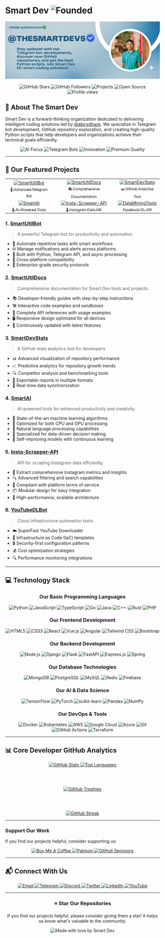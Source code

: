 # Smart Dev <img src="https://img.shields.io/badge/Established-2025-brightgreen" alt="Founded">

<div align="center">
  <img src="./banner.png" alt="Smart Dev Banner" width="800">
  
  <p>
    <img src="https://img.shields.io/github/stars/abirxdhack?style=social" alt="GitHub Stars">
    <img src="https://img.shields.io/github/followers/abirxdhack?style=social" alt="GitHub Followers">
    <img src="https://img.shields.io/badge/Projects-25%2B-blue" alt="Projects">
    <img src="https://img.shields.io/badge/Open%20Source-Advocate-success" alt="Open Source">
    <img src="https://komarev.com/ghpvc/?username=abirxdhack&color=brightgreen" alt="Profile views">
  </p>
</div>

## 🚀 About The Smart Dev
Smart Dev is a forward-thinking organization dedicated to delivering intelligent coding solutions led by [@abirxdhack](https://github.com/abirxdhack). We specialize in Telegram bot development, GitHub repository exploration, and creating high-quality Python scripts that help developers and organizations achieve their technical goals efficiently.

<div align="center">
  <img src="https://img.shields.io/badge/Focus-AI%20Tools-brightgreen" alt="AI Focus">
  <img src="https://img.shields.io/badge/Specialty-Telegram%20Bots-blue" alt="Telegram Bots">
  <img src="https://img.shields.io/badge/Approach-Innovation-orange" alt="Innovation">
  <img src="https://img.shields.io/badge/Quality-Premium-red" alt="Premium Quality">
</div>

---

## 🌟 Our Featured Projects

<div align="center">
  <table>
    <tr>
      <td align="center">
        <a href="https://github.com/TheSmartDevs/SmartUtilBot">
          <img src="https://img.shields.io/badge/SmartUtilBot-1.0-blue?style=for-the-badge" alt="SmartUtilBot">
          <br>
          <sub>🤖 Advanced Telegram Bot</sub>
        </a>
      </td>
      <td align="center">
        <a href="https://github.com/TheSmartDevs/SmartUtilDocs">
          <img src="https://img.shields.io/badge/SmartUtilDocs-2.1-green?style=for-the-badge" alt="SmartUtilDocs">
          <br>
          <sub>📚 Comprehensive Documentation</sub>
        </a>
      </td>
      <td align="center">
        <a href="https://github.com/TheSmartDevs/SmartDevStats">
          <img src="https://img.shields.io/badge/SmartDevStats-3.2-purple?style=for-the-badge" alt="SmartDevStats">
          <br>
          <sub>📊 GitHub Analytics Tool</sub>
        </a>
      </td>
    </tr>
    <tr>
      <td align="center">
        <a href="https://github.com/TheSmartDevs/SmartAI">
          <img src="https://img.shields.io/badge/SmartAI-2.0-red?style=for-the-badge" alt="SmartAI">
          <br>
          <sub>🧠 AI-Powered Tools</sub>
        </a>
      </td>
      <td align="center">
        <a href="https://github.com/TheSmartDevs/Insta-Scrapper-API">
          <img src="https://img.shields.io/badge/Insta_Scrapper-1.5-orange?style=for-the-badge" alt="Insta-Scrapper-API">
          <br>
          <sub>📸 Instagram Data API</sub>
        </a>
      </td>
      <td align="center">
        <a href="https://github.com/TheSmartDevs/FacebookAPI">
          <img src="https://img.shields.io/badge/Facebook-1.0-yellow?style=for-the-badge" alt="DataMiningTools">
          <br>
          <sub>Facebook DL API </sub>
        </a>
      </td>
    </tr>
  </table>
</div>

### **1. [SmartUtilBot](https://github.com/TheSmartDevs/SmartUtilBot)** 
> A powerful Telegram bot for productivity and automation.
- 🤖 Automate repetitive tasks with smart workflows
- 🌐 Manage notifications and alerts across platforms
- 🔧 Built with Python, Telegram API, and async processing
- 📱 Cross-platform compatibility
- 🔐 Enterprise-grade security protocols

### **2. [SmartUtilDocs](https://github.com/TheSmartDevs/SmartUtilDocs)** 
> Comprehensive documentation for Smart Dev tools and projects.
- 📚 Developer-friendly guides with step-by-step instructions
- 🛠️ Interactive code examples and sandboxes
- 🔗 Complete API references with usage examples
- 🖥️ Responsive design optimized for all devices
- 🔄 Continuously updated with latest features

### **3. [SmartDevStats](https://github.com/TheSmartDevs/SmartDevStats)** 
> A GitHub stats analytics tool for developers.
- 📊 Advanced visualization of repository performance
- 📈 Predictive analytics for repository growth trends
- 🔍 Competitor analysis and benchmarking tools
- 📑 Exportable reports in multiple formats
- 🔄 Real-time data synchronization

### **4. [SmartAI](https://github.com/TheSmartDevs/SmartAI)**
> AI-powered tools for enhanced productivity and creativity.
- 🧠 State-of-the-art machine learning algorithms
- 🚀 Optimized for both CPU and GPU processing
- 📝 Natural language processing capabilities
- 🎯 Specialized for data-driven decision making
- 🔄 Self-improving models with continuous learning

### **5. [Insta-Scrapper-API](https://github.com/TheSmartDevs/Insta-Scrapper-API)** 
> API for scraping Instagram data efficiently.
- 📸 Extract comprehensive Instagram metrics and insights
- 🔍 Advanced filtering and search capabilities
- 🔐 Compliant with platform terms of service
- 📦 Modular design for easy integration
- 🚀 High-performance, scalable architecture

### **6. [YouTubeDLBot](https://github.com/TheSmartDevs/YouTubeDLBot)** 
> Cloud infrastructure automation tools.
- ☁️ SuperFast YouTube Downloader
- 🔄 Infrastructure as Code (IaC) templates
- 🔒 Security-first configuration patterns
- 💰 Cost optimization strategies
- 🔍 Performance monitoring integrations

---

## 💻 Technology Stack

<div align="center">
  
  ### Our Basic Programming Languages
  ![Python](https://img.shields.io/badge/Python-3776AB?style=for-the-badge&logo=python&logoColor=white)
  ![JavaScript](https://img.shields.io/badge/JavaScript-F7DF1E?style=for-the-badge&logo=javascript&logoColor=black)
  ![TypeScript](https://img.shields.io/badge/TypeScript-007ACC?style=for-the-badge&logo=typescript&logoColor=white)
  ![Go](https://img.shields.io/badge/Go-00ADD8?style=for-the-badge&logo=go&logoColor=white)
  ![Java](https://img.shields.io/badge/Java-ED8B00?style=for-the-badge&logo=openjdk&logoColor=white)
  ![C++](https://img.shields.io/badge/C++-00599C?style=for-the-badge&logo=cplusplus&logoColor=white)
  ![Rust](https://img.shields.io/badge/Rust-000000?style=for-the-badge&logo=rust&logoColor=white)
  ![PHP](https://img.shields.io/badge/PHP-777BB4?style=for-the-badge&logo=php&logoColor=white)
  
  ### Our Frontend Development
  ![HTML5](https://img.shields.io/badge/HTML5-E34F26?style=for-the-badge&logo=html5&logoColor=white)
  ![CSS3](https://img.shields.io/badge/CSS3-1572B6?style=for-the-badge&logo=css3&logoColor=white)
  ![React](https://img.shields.io/badge/React-20232A?style=for-the-badge&logo=react&logoColor=61DAFB)
  ![Vue.js](https://img.shields.io/badge/Vue.js-35495E?style=for-the-badge&logo=vuedotjs&logoColor=4FC08D)
  ![Angular](https://img.shields.io/badge/Angular-DD0031?style=for-the-badge&logo=angular&logoColor=white)
  ![Tailwind CSS](https://img.shields.io/badge/Tailwind_CSS-38B2AC?style=for-the-badge&logo=tailwind-css&logoColor=white)
  ![Bootstrap](https://img.shields.io/badge/Bootstrap-563D7C?style=for-the-badge&logo=bootstrap&logoColor=white)
  
  ### Our Backend Development
  ![Node.js](https://img.shields.io/badge/Node.js-43853D?style=for-the-badge&logo=node.js&logoColor=white)
  ![Django](https://img.shields.io/badge/Django-092E20?style=for-the-badge&logo=django&logoColor=white)
  ![Flask](https://img.shields.io/badge/Flask-000000?style=for-the-badge&logo=flask&logoColor=white)
  ![FastAPI](https://img.shields.io/badge/FastAPI-009688?style=for-the-badge&logo=fastapi&logoColor=white)
  ![Express.js](https://img.shields.io/badge/Express.js-404D59?style=for-the-badge&logo=express&logoColor=white)
  ![Spring](https://img.shields.io/badge/Spring-6DB33F?style=for-the-badge&logo=spring&logoColor=white)
  
  ### Our Database Technologies
  ![MongoDB](https://img.shields.io/badge/MongoDB-4EA94B?style=for-the-badge&logo=mongodb&logoColor=white)
  ![PostgreSQL](https://img.shields.io/badge/PostgreSQL-316192?style=for-the-badge&logo=postgresql&logoColor=white)
  ![MySQL](https://img.shields.io/badge/MySQL-005C84?style=for-the-badge&logo=mysql&logoColor=white)
  ![Redis](https://img.shields.io/badge/Redis-DC382D?style=for-the-badge&logo=redis&logoColor=white)
  ![Firebase](https://img.shields.io/badge/Firebase-FFCA28?style=for-the-badge&logo=firebase&logoColor=black)
  
  ### Our AI & Data Science
  ![TensorFlow](https://img.shields.io/badge/TensorFlow-FF6F00?style=for-the-badge&logo=tensorflow&logoColor=white)
  ![PyTorch](https://img.shields.io/badge/PyTorch-EE4C2C?style=for-the-badge&logo=pytorch&logoColor=white)
  ![scikit-learn](https://img.shields.io/badge/scikit--learn-F7931E?style=for-the-badge&logo=scikit-learn&logoColor=white)
  ![Pandas](https://img.shields.io/badge/Pandas-150458?style=for-the-badge&logo=pandas&logoColor=white)
  ![NumPy](https://img.shields.io/badge/NumPy-013243?style=for-the-badge&logo=numpy&logoColor=white)
  
  ### Our DevOps & Tools
  ![Docker](https://img.shields.io/badge/Docker-2496ED?style=for-the-badge&logo=docker&logoColor=white)
  ![Kubernetes](https://img.shields.io/badge/Kubernetes-326CE5?style=for-the-badge&logo=kubernetes&logoColor=white)
  ![AWS](https://img.shields.io/badge/AWS-232F3E?style=for-the-badge&logo=amazon-aws&logoColor=white)
  ![Google Cloud](https://img.shields.io/badge/Google_Cloud-4285F4?style=for-the-badge&logo=google-cloud&logoColor=white)
  ![Azure](https://img.shields.io/badge/Azure-0078D4?style=for-the-badge&logo=microsoft-azure&logoColor=white)
  ![Git](https://img.shields.io/badge/Git-F05032?style=for-the-badge&logo=git&logoColor=white)
  ![GitHub Actions](https://img.shields.io/badge/GitHub_Actions-2088FF?style=for-the-badge&logo=github-actions&logoColor=white)
  ![Terraform](https://img.shields.io/badge/Terraform-7B42BC?style=for-the-badge&logo=terraform&logoColor=white)
  
</div>

---
## 📊 Core Developer  GitHub Analytics

<div align="center">
  
  <a href="https://github.com/abirxdhack">
    <img height="180em" src="https://github-readme-stats.vercel.app/api?username=abirxdhack&show_icons=true&theme=radical&include_all_commits=true&count_private=true" alt="GitHub Stats"/>
    <img height="180em" src="https://github-readme-stats.vercel.app/api/top-langs/?username=abirxdhack&layout=compact&langs_count=10&theme=radical" alt="Top Languages"/>
  </a>
  
  <br><br>
  
  <a href="https://github.com/abirxdhack">
    <img src="https://github-profile-trophy.vercel.app/?username=abirxdhack&theme=radical&row=1&column=7" alt="GitHub Trophies"/>
  </a>
  
  <br><br>
  
  <a href="https://github.com/abirxdhack">
    <img src="https://github-readme-streak-stats.herokuapp.com/?user=abirxdhack&theme=radical" alt="GitHub Streak"/>
  </a>
  
</div>

---


### Support Our Work
If you find our projects helpful, consider supporting us:

<div align="center">
  
  <a href="https://www.buymeacoffee.com/smartdev">
    <img src="https://img.shields.io/badge/Buy%20Me%20a%20Coffee-ffdd00?style=for-the-badge&logo=buy-me-a-coffee&logoColor=black" alt="Buy Me A Coffee">
  </a>
  <a href="https://www.patreon.com/smartdev">
    <img src="https://img.shields.io/badge/Patreon-F96854?style=for-the-badge&logo=patreon&logoColor=white" alt="Patreon">
  </a>
  <a href="https://github.com/sponsors/abirxdhack">
    <img src="https://img.shields.io/badge/GitHub%20Sponsors-EA4AAA?style=for-the-badge&logo=github%20sponsors&logoColor=white" alt="GitHub Sponsors">
  </a>
  
</div>

---

## 📬 Connect With Us

<div align="center">
  
  <a href="mailto:abirthedigitalguru@gmail.com">
    <img src="https://img.shields.io/badge/Email-D14836?style=for-the-badge&logo=gmail&logoColor=white" alt="Email">
  </a>
  <a href="https://t.me/TheSmartDevs">
    <img src="https://img.shields.io/badge/Telegram-2CA5E0?style=for-the-badge&logo=telegram&logoColor=white" alt="Telegram">
  </a>
  <a href="https://discord.gg/smartdev">
    <img src="https://img.shields.io/badge/Discord-7289DA?style=for-the-badge&logo=discord&logoColor=white" alt="Discord">
  </a>
  <a href="https://twitter.com/smartdev_hq">
    <img src="https://img.shields.io/badge/Twitter-1DA1F2?style=for-the-badge&logo=twitter&logoColor=white" alt="Twitter">
  </a>
  <a href="https://linkedin.com/company/smartdev-org">
    <img src="https://img.shields.io/badge/LinkedIn-0077B5?style=for-the-badge&logo=linkedin&logoColor=white" alt="LinkedIn">
  </a>
  <a href="https://www.youtube.com/channel/abirxdhackz">
    <img src="https://img.shields.io/badge/YouTube-FF0000?style=for-the-badge&logo=youtube&logoColor=white" alt="YouTube">
  </a>
  
</div>

---

<div align="center">
  <h3>⭐ Star Our Repositories</h3>
  <p>If you find our projects helpful, please consider giving them a star! It helps us know what's valuable to the community.</p>
  
  <img src="https://img.shields.io/badge/Made%20with%20%E2%9D%A4%EF%B8%8F%20by-Smart%20Dev-blue?style=for-the-badge" alt="Made with love by Smart Dev">
</div>
